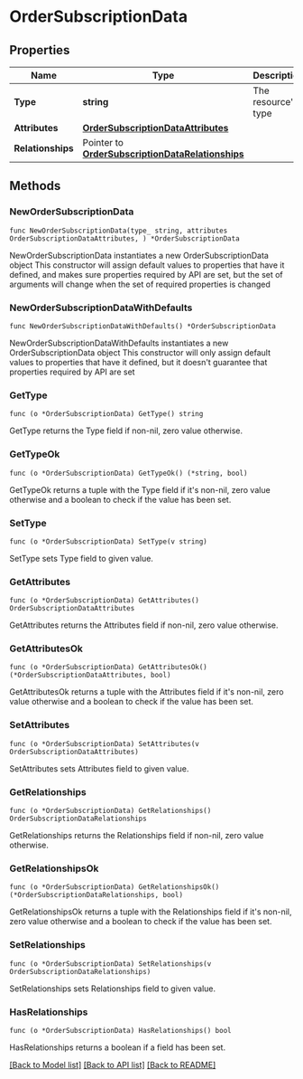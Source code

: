 # OrderSubscriptionData

## Properties

Name | Type | Description | Notes
------------ | ------------- | ------------- | -------------
**Type** | **string** | The resource&#39;s type | 
**Attributes** | [**OrderSubscriptionDataAttributes**](OrderSubscriptionDataAttributes.md) |  | 
**Relationships** | Pointer to [**OrderSubscriptionDataRelationships**](OrderSubscriptionDataRelationships.md) |  | [optional] 

## Methods

### NewOrderSubscriptionData

`func NewOrderSubscriptionData(type_ string, attributes OrderSubscriptionDataAttributes, ) *OrderSubscriptionData`

NewOrderSubscriptionData instantiates a new OrderSubscriptionData object
This constructor will assign default values to properties that have it defined,
and makes sure properties required by API are set, but the set of arguments
will change when the set of required properties is changed

### NewOrderSubscriptionDataWithDefaults

`func NewOrderSubscriptionDataWithDefaults() *OrderSubscriptionData`

NewOrderSubscriptionDataWithDefaults instantiates a new OrderSubscriptionData object
This constructor will only assign default values to properties that have it defined,
but it doesn't guarantee that properties required by API are set

### GetType

`func (o *OrderSubscriptionData) GetType() string`

GetType returns the Type field if non-nil, zero value otherwise.

### GetTypeOk

`func (o *OrderSubscriptionData) GetTypeOk() (*string, bool)`

GetTypeOk returns a tuple with the Type field if it's non-nil, zero value otherwise
and a boolean to check if the value has been set.

### SetType

`func (o *OrderSubscriptionData) SetType(v string)`

SetType sets Type field to given value.


### GetAttributes

`func (o *OrderSubscriptionData) GetAttributes() OrderSubscriptionDataAttributes`

GetAttributes returns the Attributes field if non-nil, zero value otherwise.

### GetAttributesOk

`func (o *OrderSubscriptionData) GetAttributesOk() (*OrderSubscriptionDataAttributes, bool)`

GetAttributesOk returns a tuple with the Attributes field if it's non-nil, zero value otherwise
and a boolean to check if the value has been set.

### SetAttributes

`func (o *OrderSubscriptionData) SetAttributes(v OrderSubscriptionDataAttributes)`

SetAttributes sets Attributes field to given value.


### GetRelationships

`func (o *OrderSubscriptionData) GetRelationships() OrderSubscriptionDataRelationships`

GetRelationships returns the Relationships field if non-nil, zero value otherwise.

### GetRelationshipsOk

`func (o *OrderSubscriptionData) GetRelationshipsOk() (*OrderSubscriptionDataRelationships, bool)`

GetRelationshipsOk returns a tuple with the Relationships field if it's non-nil, zero value otherwise
and a boolean to check if the value has been set.

### SetRelationships

`func (o *OrderSubscriptionData) SetRelationships(v OrderSubscriptionDataRelationships)`

SetRelationships sets Relationships field to given value.

### HasRelationships

`func (o *OrderSubscriptionData) HasRelationships() bool`

HasRelationships returns a boolean if a field has been set.


[[Back to Model list]](../README.md#documentation-for-models) [[Back to API list]](../README.md#documentation-for-api-endpoints) [[Back to README]](../README.md)


